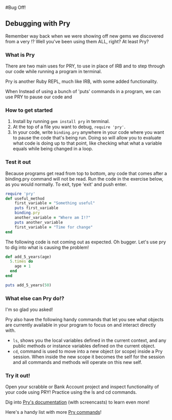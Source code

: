 #Bug Off!
## Debugging with Pry


Remember way back when we were showing off new gems we discovered from a very !? Well you've been using them ALL, right? At least Pry?


### What is Pry
There are two main uses for PRY, to use in place of IRB and to step through our code while running a program in terminal.

Pry is another Ruby REPL, much like IRB, with some added functionality.

When Instead of using a bunch of 'puts' commands in a program, we can use PRY to pause our code and



### How to get started

1. Install by running `` gem install pry `` in terminal.
1. At the top of a file you want to debug, `` require 'pry' ``.
1. In your code, write ``binding.pry`` anywhere in your code where you want to pause the code that's being run. Doing so will allow you to evaluate what code is doing up to that point, like checking what what a variable equals while being changed in a loop.



### Test it out

Because programs get read from top to bottom, any code that comes after a binding.pry command will not be read. Run the code in the exercise below, as you would normally. To exit, type 'exit' and push enter.

``` Ruby
require 'pry'
def useful_method
    first_variable = "Something useful"
    puts first_variable
    binding.pry
    another_variable = "Where am I!?"
    puts another_variable
    first_variable = "Time for change"
end
```

The following code is not coming out as expected. Oh bugger. Let's use pry to dig into what is causing the problem!

``` Ruby
def add_5_years(age)
  5.times do
    age + 1
  end
end

puts add_5_years(50)
```

### What else can Pry do!?
I'm so glad you asked!

Pry also have the following handy commands that let you see what objects are currently available in your program to focus on and interact directly with.

- ``ls``,  shows you the local variables defined in the current context, and any public methods or instance variables defined on the current object.
- ``cd``, command is used to move into a new object (or scope) inside a Pry session. When inside the new scope it becomes the self for the session and all commands and methods will operate on this new self.


### Try it out!
Open your scrabble or Bank Account project and inspect functionality of your code using PRY! Practice using the ls and cd commands.



Dig into [Pry's documentation](http://pryrepl.org/) (with screencasts) to learn even more!

Here's a handy list with more [Pry commands](https://github.com/pry/pry/wiki/State-navigation#Ls)!
